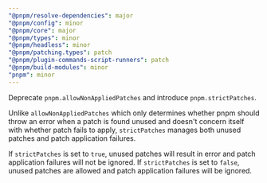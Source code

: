 ```yaml
---
"@pnpm/resolve-dependencies": major
"@pnpm/config": minor
"@pnpm/core": major
"@pnpm/types": minor
"@pnpm/headless": minor
"@pnpm/patching.types": patch
"@pnpm/plugin-commands-script-runners": patch
"@pnpm/build-modules": minor
"pnpm": minor
---
```


Deprecate `pnpm.allowNonAppliedPatches` and introduce `pnpm.strictPatches`.

Unlike `allowNonAppliedPatches` which only determines whether pnpm should throw an error when a patch is found unused and doesn't concern itself with whether patch fails to apply, `strictPatches` manages both unused patches and patch application failures.

If `strictPatches` is set to `true`, unused patches will result in error and patch application failures will not be ignored. If `strictPatches` is set to `false`, unused patches are allowed and patch application failures will be ignored.
